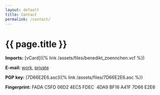 ```yaml
---
layout: default
title: Contact
permalink: /contact/
---
```

# {{ page.title }}

**Imports:** [vCard]({% link /assets/files/benedikt_zoennchen.vcf %})

**E-mail:** <a href="mailto:{{ 'zoennchen.benedikt@hm.edu' | encode_email }}" title="General">work</a>, <a href="mailto:{{ 'benedikt.zoennchen@web.de' | encode_email }}" title="General">private</a> 

**PGP key:** [7D66E2E6.asc]({% link /assets/files/7D66E2E6.asc %})

**Fingerprint:** FADA C5FD 06D2 4EC5 FDEC  4DA9 BF16 A41F 7D66 E2E6
